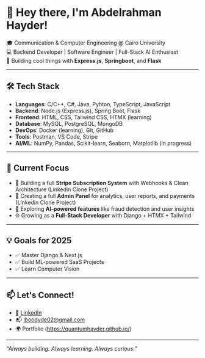 # 👋 Hey there, I'm Abdelrahman Hayder!

🎓 Communication & Computer Engineering @ Cairo University  
💻 Backend Developer | Software Engineer | Full-Stack AI Enthusiast  
🚀 Building cool things with **Express.js**, **Springboot**, and **Flask**

---

## 🛠️ Tech Stack

- **Languages**: C/C++, C#, Java, Pyhton, TypeScript, JavaScript  
- **Backend**: Node.js (Express.js), Spring Boot, Flask 
- **Frontend**: HTML, CSS, Tailwind CSS, HTMX (learning)  
- **Database**: MySQL, PostgreSQL, MongoDB
- **DevOps**: Docker (learning), Git, GitHub  
- **Tools**: Postman, VS Code, Stripe 
- **AI/ML**: NumPy, Pandas, Scikit-learn, Seaborn, Matplotlib (in progress)

---

## 🧠 Current Focus

- 🔁 Building a full **Stripe Subscription System** with Webhooks & Clean Architecture  (Linkedin Clone Project)
- 🧾 Creating a full **Admin Panel** for analytics, user reports, and payments  (Linkedin Clone Project)
- 💬 Exploring **AI-powered features** like fraud detection and user insights   
- 🌐 Growing as a **Full-Stack Developer** with Django + HTMX + Tailwind  

---

## 💡 Goals for 2025

- ✅ Master Django & Next.js  
- ✅ Build ML-powered SaaS Projects  
- ✅ Learn Computer Vision

---

## 📫 Let's Connect!

- 💼 [LinkedIn](www.linkedin.com/in/abdel-rahman04)  
- 📬 lboodyde02@gmail.com
- 🌍 Portfolio (https://quantumhayder.github.io/)

---

_“Always building. Always learning. Always curious.”_
